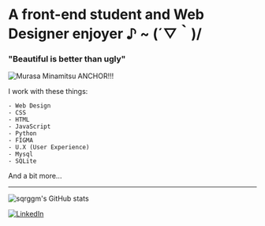 # A front-end student and Web Designer enjoyer ♪ ~ (´▽｀)/

### "Beautiful is better than ugly"

![Murasa Minamitsu ANCHOR!!!](http://lh6.ggpht.com/-ZWk6DuXDQq8/TneMUkG4c9I/AAAAAAAGKfM/Xe3LOj-UmkM/l10970.png) 

I work with these things:
```
- Web Design 
- CSS
- HTML
- JavaScript
- Python 
- FIGMA 
- U.X (User Experience) 
- Mysql 
- SQLite
```
And a bit more...

----------------------------------------------------------

![sqrggm's GitHub stats](https://github-readme-stats.vercel.app/api?username=sqrggm&theme=ocean_dark)

[![LinkedIn](https://img.shields.io/badge/LinkedIn-0077B5?style=for-the-badge&logo=linkedin&logoColor=white)](https://www.linkedin.com/in/sqrggm/)

